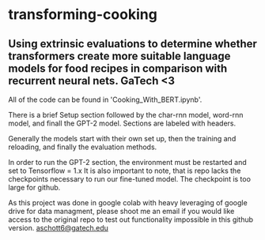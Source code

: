 # transforming-cooking

## Using extrinsic evaluations to determine whether transformers create more suitable language models for food recipes in comparison with recurrent neural nets. GaTech <3

All of the code can be found in 'Cooking_With_BERT.ipynb'.

There is a brief Setup section followed by the char-rnn model, word-rnn model, and finall the GPT-2 model. Sections are labeled with headers.

Generally the models start with their own set up, then the training and reloading, and finally the evaluation methods.

In order to run the GPT-2 section, the environment must be restarted and set to Tensorflow = 1.x
It is also important to note, that is repo lacks the checkpoints necessary to run our fine-tuned model. The checkpoint is too large for github.

As this project was done in google colab with heavy leveraging of google drive for data managment, please shoot me an email if you would like access to the original repo to test out functionality impossible in this github version.  aschott6@gatech.edu

